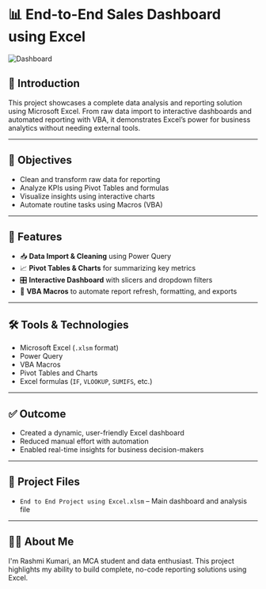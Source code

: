 # 📊 End-to-End Sales Dashboard using Excel   

![Dashboard](https://github.com/user-attachments/assets/710faf36-40a5-4e19-bbf3-3a6afefdf94c)


## 👋 Introduction
This project showcases a complete data analysis and reporting solution using Microsoft Excel. From raw data import to interactive dashboards and automated reporting with VBA, it demonstrates Excel’s power for business analytics without needing external tools.

---

## 🎯 Objectives
- Clean and transform raw data for reporting
- Analyze KPIs using Pivot Tables and formulas
- Visualize insights using interactive charts
- Automate routine tasks using Macros (VBA)

---

## 📌 Features
- 📥 **Data Import & Cleaning** using Power Query
- 📈 **Pivot Tables & Charts** for summarizing key metrics
- 🎛️ **Interactive Dashboard** with slicers and dropdown filters
- 🤖 **VBA Macros** to automate report refresh, formatting, and exports

---

## 🛠 Tools & Technologies
- Microsoft Excel (`.xlsm` format)
- Power Query
- VBA Macros
- Pivot Tables and Charts
- Excel formulas (`IF`, `VLOOKUP`, `SUMIFS`, etc.)

---

## ✅ Outcome
- Created a dynamic, user-friendly Excel dashboard
- Reduced manual effort with automation
- Enabled real-time insights for business decision-makers

---

## 📂 Project Files
- `End to End Project using Excel.xlsm` – Main dashboard and analysis file

---

## 🙋‍♀️ About Me
I'm Rashmi Kumari, an MCA student and data enthusiast. This project highlights my ability to build complete, no-code reporting solutions using Excel.

